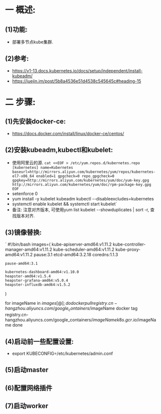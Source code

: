 # 一 概述:
## (1)功能:
- 部署多节点kube集群.

## (2)参考:
- https://v1-13.docs.kubernetes.io/docs/setup/independent/install-kubeadm/
- https://juejin.im/post/5b8a4536e51d4538c545645c#heading-15

# 二 步骤:
## (1)先安装docker-ce:
- https://docs.docker.com/install/linux/docker-ce/centos/

## (2)安装kubeadm,kubectl和kubelet:
- 使用阿里云的源.
`cat <<EOF > /etc/yum.repos.d/kubernetes.repo
[kubernetes]
name=Kubernetes
baseurl=http://mirrors.aliyun.com/kubernetes/yum/repos/kubernetes-el7-x86_64
enabled=1
gpgcheck=0
repo_gpgcheck=0
gpgkey=http://mirrors.aliyun.com/kubernetes/yum/doc/yum-key.gpg
        http://mirrors.aliyun.com/kubernetes/yum/doc/rpm-package-key.gpg
EOF`
- setenforce 0
- yum install -y kubelet kubeadm kubectl --disableexcludes=kubernetes
- systemctl enable kubelet && systemctl start kubelet`
- 备注: 注意对齐版本, 可使用yum list kubelet --showduplicates | sort -r, 查找版本对齐.

## (3)镜像替换:
`
#!/bin/bash
images=(
    kube-apiserver-amd64:v1.11.2
    kube-controller-manager-amd64:v1.11.2
    kube-scheduler-amd64:v1.11.2
    kube-proxy-amd64:v1.11.2
    pause:3.1
    etcd-amd64:3.2.18
    coredns:1.1.3

    pause-amd64:3.1

    kubernetes-dashboard-amd64:v1.10.0
    heapster-amd64:v1.5.4
    heapster-grafana-amd64:v5.0.4
    heapster-influxdb-amd64:v1.5.2
)

for imageName in ${images[@]} ; do
    docker pull registry.cn-hangzhou.aliyuncs.com/google_containers/$imageName
    docker tag registry.cn-hangzhou.aliyuncs.com/google_containers/$imageName k8s.gcr.io/$imageName
done

## (4)启动前一些配置设置:
- export KUBECONFIG=/etc/kubernetes/admin.conf

## (5)启动master

## (6)配置网络插件

## (7)启动worker
